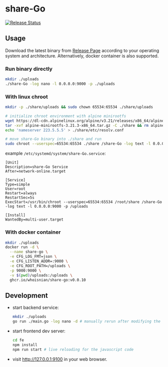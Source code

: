 # share-Go
[![Release Status](https://github.com/whoisnian/share-Go/actions/workflows/release.yml/badge.svg)](https://github.com/whoisnian/share-Go/actions/workflows/release.yml)

## Usage
Download the latest binary from [Release Page](https://github.com/whoisnian/share-Go/releases) according to your operating system and architecture. Alternatively, docker container is also supported.
### Run binary directly
```sh
mkdir ./uploads
./share-Go -log nano -l 0.0.0.0:9000 -p ./uploads
```
### With linux chroot
```sh
mkdir -p ./share/uploads && sudo chown 65534:65534 ./share/uploads

# initialize chroot environment with alpine minirootfs
wget https://dl-cdn.alpinelinux.org/alpine/v3.21/releases/x86_64/alpine-minirootfs-3.21.3-x86_64.tar.gz
tar -xvf alpine-minirootfs-3.21.3-x86_64.tar.gz -C ./share && rm alpine-minirootfs-3.21.3-x86_64.tar.gz
echo 'nameserver 223.5.5.5' > ./share/etc/resolv.conf

# move share-Go binary into ./share and run
sudo chroot --userspec=65534:65534 ./share /share-Go -log text -l 0.0.0.0:9000 -p /uploads
```
example `/etc/systemd/system/share-Go.service`:
```
[Unit]
Description=share-Go Service
After=network-online.target

[Service]
Type=simple
User=root
Restart=always
RestartSec=5s
ExecStart=/usr/bin/chroot --userspec=65534:65534 /root/share /share-Go -log text -l 0.0.0.0:9000 -p /uploads

[Install]
WantedBy=multi-user.target
```
### With docker container
```sh
mkdir ./uploads
docker run -d \
  --name share-go \
  -e CFG_LOG_FMT=json \
  -e CFG_LISTEN_ADDR=:9000 \
  -e CFG_ROOT_PATH=/uploads \
  -p 9000:9000 \
  -v $(pwd)/uploads:/uploads \
  ghcr.io/whoisnian/share-go:v0.0.10
```

## Development
* start backend service:
  ```sh
  mkdir ./uploads
  go run ./main.go -log nano -d # manually rerun after modifying the golang code
  ```
* start frontend dev server:
  ```sh
  cd fe
  npm install
  npm run start # live reloading for the javascript code
  ```
* visit http://127.0.0.1:9100 in your web browser.
